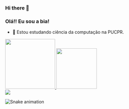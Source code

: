 ### Hi there 👋

<!--
**BeatrizJardimm/BeatrizJardimm** is a ✨ _special_ ✨ repository because its `README.md` (this file) appears on your GitHub profile.

Here are some ideas to get you started:

- 🔭 I’m currently working on ...
- 🌱 I’m currently learning ...
- 👯 I’m looking to collaborate on ...
- 🤔 I’m looking for help with ...
- 💬 Ask me about ...
- 📫 How to reach me: ...
- 😄 Pronouns: ...
- ⚡ Fun fact: ...
-->

### Olá!! Eu sou a bia!


- 🌱 Estou estudando ciência da computação na PUCPR.

<div>
  <a href="https://github.com/BeatrizJardimm">
  <img height="160em" src="https://github-readme-stats.vercel.app/api?username=BeatrizJardimm&show_icons=true&theme=dark&include_all_commits=true&count_private=true"/>
  <img height="130em" src="https://github-readme-stats.vercel.app/api/top-langs/?username=BeatrizJardimm&layout=compact&langs_count=7&theme=dark"/>
</div>
  
  
<div>
  <a href="https://www.linkedin.com/in/paula-beatriz-jardim-11882521a/" target="_blank"><img src="https://img.shields.io/badge/-LinkedIn-%230077B5?style=for-the-badge&logo=linkedin&logoColor=white" target="_blank"></a> 
 </div>
  
  ![Snake animation](https://github.com/BeatrizJardimml/BeatrizJardimm/blob/output/github-contribution-grid-snake.svg)
